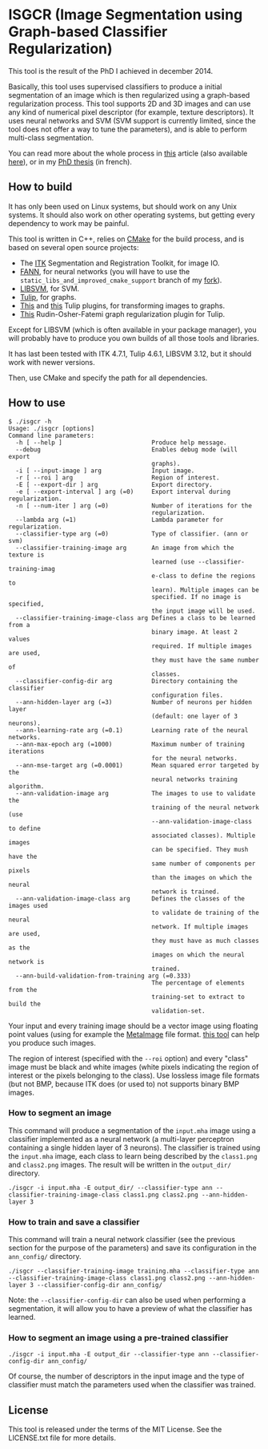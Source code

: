 # ISGCR (Image Segmentation using Graph-based Classifier Regularization)

This tool is the result of the PhD I achieved in december 2014.

Basically, this tool uses supervised classifiers to produce a initial segmentation of an image which is then regularized using a graph-based regularization process. This tool supports 2D and 3D images and can use any kind of numerical pixel descriptor (for example, texture descriptors). It uses neural networks and SVM (SVM support is currently limited, since the tool does not offer a way to tune the parameters), and is able to perform multi-class segmentation.

You can read more about the whole process in [this](http://link.springer.com/chapter/10.1007/978-3-642-40261-6_37) article (also available [here](https://hal.archives-ouvertes.fr/hal-01027467/)), or in my [PhD thesis](http://www.theses.fr/2013TOUR4050) (in french).

## How to build

It has only been used on Linux systems, but should work on any Unix systems. It should also work on other operating systems, but getting every dependency to work may be painful.

This tool is written in C++, relies on [CMake](http://www.cmake.org/) for the build process, and is based on several open source projects:

* The [ITK](http://www.itk.org/) Segmentation and Registration Toolkit, for image IO.
* [FANN](http://leenissen.dk/fann/wp/), for neural networks (you will have to use the `static_libs_and_improved_cmake_support` branch of my [fork](https://github.com/Sigill/fann)).
* [LIBSVM](http://www.csie.ntu.edu.tw/~cjlin/libsvm/), for SVM.
* [Tulip](http://tulip.labri.fr/TulipDrupal/), for graphs.
* [This](https://github.com/Sigill/tulip-plugin-grid3d-import) and [this](https://github.com/Sigill/tulip-plugin-image3d) Tulip plugins, for transforming images to graphs.
* [This](https://github.com/Sigill/tulip-plugin-rof-regularization) Rudin-Osher-Fatemi graph regularization plugin for Tulip.

Except for LIBSVM (which is often available in your package manager), you will probably have to produce you own builds of all those tools and libraries.

It has last been tested with ITK 4.7.1, Tulip 4.6.1, LIBSVM 3.12, but it should work with newer versions.

Then, use CMake and specify the path for all dependencies.

## How to use

    $ ./isgcr -h
    Usage: ./isgcr [options]
    Command line parameters:
      -h [ --help ]                         Produce help message.
      --debug                               Enables debug mode (will export 
                                            graphs).
      -i [ --input-image ] arg              Input image.
      -r [ --roi ] arg                      Region of interest.
      -E [ --export-dir ] arg               Export directory.
      -e [ --export-interval ] arg (=0)     Export interval during regularization.
      -n [ --num-iter ] arg (=0)            Number of iterations for the 
                                            regularization.
      --lambda arg (=1)                     Lambda parameter for regularization.
      --classifier-type arg (=0)            Type of classifier. (ann or svm)
      --classifier-training-image arg       An image from which the texture is 
                                            learned (use --classifier-training-imag
                                            e-class to define the regions to 
                                            learn). Multiple images can be 
                                            specified. If no image is specified, 
                                            the input image will be used.
      --classifier-training-image-class arg Defines a class to be learned from a 
                                            binary image. At least 2 values 
                                            required. If multiple images are used, 
                                            they must have the same number of 
                                            classes.
      --classifier-config-dir arg           Directory containing the classifier 
                                            configuration files.
      --ann-hidden-layer arg (=3)           Number of neurons per hidden layer 
                                            (default: one layer of 3 neurons).
      --ann-learning-rate arg (=0.1)        Learning rate of the neural networks.
      --ann-max-epoch arg (=1000)           Maximum number of training iterations 
                                            for the neural networks.
      --ann-mse-target arg (=0.0001)        Mean squared error targeted by the 
                                            neural networks training algorithm.
      --ann-validation-image arg            The images to use to validate the 
                                            training of the neural network (use 
                                            --ann-validation-image-class to define 
                                            associated classes). Multiple images 
                                            can be specified. They mush have the 
                                            same number of components per pixels 
                                            than the images on which the neural 
                                            network is trained.
      --ann-validation-image-class arg      Defines the classes of the images used 
                                            to validate de training of the neural 
                                            network. If multiple images are used, 
                                            they must have as much classes as the 
                                            images on which the neural network is 
                                            trained.
      --ann-build-validation-from-training arg (=0.333)
                                            The percentage of elements from the 
                                            training-set to extract to build the 
                                            validation-set.

Your input and every training image should be a vector image using floating point values (using for example the [MetaImage](http://www.itk.org/Wiki/ITK/MetaIO/Documentation) file format. [this tool](https://github.com/Sigill/ImageFeaturesComputer) can help you produce such images.

The region of interest (specified with the `--roi` option) and every "class" image must be black and white images (white pixels indicating the region of interest or the pixels belonging to the class). Use lossless image file formats (but not BMP, because ITK does (or used to) not supports binary BMP images.

### How to segment an image

This command will produce a segmentation of the `input.mha` image using a classifier implemented as a neural network (a multi-layer perceptron containing a single hidden layer of 3 neurons). The classifier is trained using the `input.mha` image, each class to learn being described by the `class1.png` and `class2.png` images. The result will be written in the `output_dir/` directory.

    ./isgcr -i input.mha -E output_dir/ --classifier-type ann --classifier-training-image-class class1.png class2.png --ann-hidden-layer 3

### How to train and save a classifier

This command will train a neural network classifier (see the previous section for the purpose of the parameters) and save its configuration in the `ann_config/` directory.

    ./isgcr --classifier-training-image training.mha --classifier-type ann --classifier-training-image-class class1.png class2.png --ann-hidden-layer 3 --classifier-config-dir ann_config/

Note: the `--classifier-config-dir` can also be used when performing a segmentation, it will allow you to have a preview of what the classifier has learned.

### How to segment an image using a pre-trained classifier

    ./isgcr -i input.mha -E output_dir --classifier-type ann --classifier-config-dir ann_config/

Of course, the number of descriptors in the input image and the type of classifier must match the parameters used when the classifier was trained.

## License

This tool is released under the terms of the MIT License. See the LICENSE.txt file for more details.
